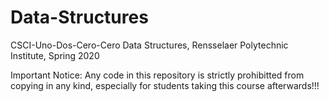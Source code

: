 # Data-Structures
CSCI-Uno-Dos-Cero-Cero Data Structures, Rensselaer Polytechnic Institute, Spring 2020

Important Notice:
Any code in this repository is strictly prohibitted from copying in any kind, especially for students taking this course afterwards!!!
